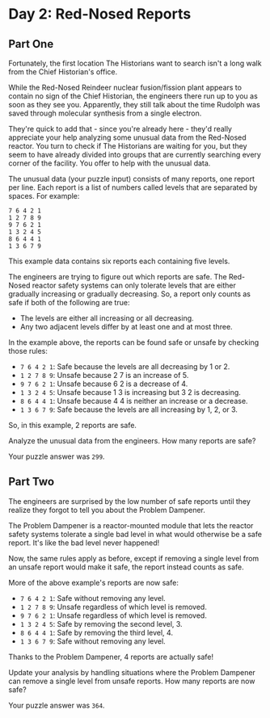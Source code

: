 # Day 2: Red-Nosed Reports

## Part One

Fortunately, the first location The Historians want to search isn't a long walk from the Chief Historian's office.

While the Red-Nosed Reindeer nuclear fusion/fission plant appears to contain no sign of the Chief Historian, the engineers there run up to you as soon as they see you. Apparently, they still talk about the time Rudolph was saved through molecular synthesis from a single electron.

They're quick to add that - since you're already here - they'd really appreciate your help analyzing some unusual data from the Red-Nosed reactor. You turn to check if The Historians are waiting for you, but they seem to have already divided into groups that are currently searching every corner of the facility. You offer to help with the unusual data.

The unusual data (your puzzle input) consists of many reports, one report per line. Each report is a list of numbers called levels that are separated by spaces. For example:

```
7 6 4 2 1
1 2 7 8 9
9 7 6 2 1
1 3 2 4 5
8 6 4 4 1
1 3 6 7 9
```

This example data contains six reports each containing five levels.

The engineers are trying to figure out which reports are safe. The Red-Nosed reactor safety systems can only tolerate levels that are either gradually increasing or gradually decreasing. So, a report only counts as safe if both of the following are true:

-    The levels are either all increasing or all decreasing.
-    Any two adjacent levels differ by at least one and at most three.

In the example above, the reports can be found safe or unsafe by checking those rules:

-    `7 6 4 2 1`: Safe because the levels are all decreasing by 1 or 2.
-    `1 2 7 8 9`: Unsafe because 2 7 is an increase of 5.
-    `9 7 6 2 1`: Unsafe because 6 2 is a decrease of 4.
-    `1 3 2 4 5`: Unsafe because 1 3 is increasing but 3 2 is decreasing.
-    `8 6 4 4 1`: Unsafe because 4 4 is neither an increase or a decrease.
-    `1 3 6 7 9`: Safe because the levels are all increasing by 1, 2, or 3.

So, in this example, 2 reports are safe.

Analyze the unusual data from the engineers. How many reports are safe?

Your puzzle answer was `299`.

## Part Two

The engineers are surprised by the low number of safe reports until they realize they forgot to tell you about the Problem Dampener.

The Problem Dampener is a reactor-mounted module that lets the reactor safety systems tolerate a single bad level in what would otherwise be a safe report. It's like the bad level never happened!

Now, the same rules apply as before, except if removing a single level from an unsafe report would make it safe, the report instead counts as safe.

More of the above example's reports are now safe:

-    `7 6 4 2 1`: Safe without removing any level.
-    `1 2 7 8 9`: Unsafe regardless of which level is removed.
-    `9 7 6 2 1`: Unsafe regardless of which level is removed.
-    `1 3 2 4 5`: Safe by removing the second level, 3.
-    `8 6 4 4 1`: Safe by removing the third level, 4.
-    `1 3 6 7 9`: Safe without removing any level.

Thanks to the Problem Dampener, 4 reports are actually safe!

Update your analysis by handling situations where the Problem Dampener can remove a single level from unsafe reports. How many reports are now safe?

Your puzzle answer was `364`.
